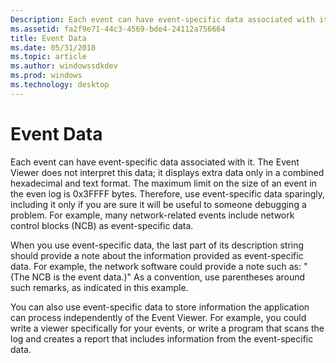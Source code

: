 ```yaml
---
Description: Each event can have event-specific data associated with it.
ms.assetid: fa2f9e71-44c3-4569-bde4-24112a756664
title: Event Data
ms.date: 05/31/2018
ms.topic: article
ms.author: windowssdkdev
ms.prod: windows
ms.technology: desktop
---
```


# Event Data

Each event can have event-specific data associated with it. The Event Viewer does not interpret this data; it displays extra data only in a combined hexadecimal and text format. The maximum limit on the size of an event in the even log is 0x3FFFF bytes. Therefore, use event-specific data sparingly, including it only if you are sure it will be useful to someone debugging a problem. For example, many network-related events include network control blocks (NCB) as event-specific data.

When you use event-specific data, the last part of its description string should provide a note about the information provided as event-specific data. For example, the network software could provide a note such as: "(The NCB is the event data.)" As a convention, use parentheses around such remarks, as indicated in this example.

You can also use event-specific data to store information the application can process independently of the Event Viewer. For example, you could write a viewer specifically for your events, or write a program that scans the log and creates a report that includes information from the event-specific data.

 

 



